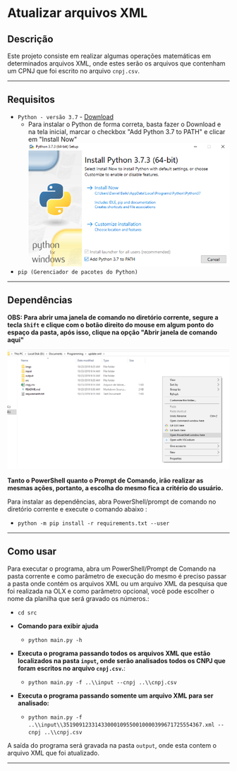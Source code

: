 # Atualizar arquivos XML

## Descrição
Este projeto consiste em realizar algumas operações matemáticas em determinados arquivos XML, onde estes serão os arquivos que contenham
um CPNJ que foi escrito no arquivo `cnpj.csv`.

---
## Requisitos
* `Python - versão 3.7` - [Download](https://www.python.org/ftp/python/3.7.3/python-3.7.3-amd64.exe)
    * Para instalar o Python de forma correta, basta fazer o Download e na tela inicial, marcar o checkbox "Add Python 3.7 to PATH" e clicar em "Install Now"
    ![](imgs/install.png)
* `pip (Gerenciador de pacotes do Python)`

---
## Dependências

**OBS: Para abrir uma janela de comando no diretório corrente, segure a tecla `Shift` e clique com o botão direito do mouse em algum ponto do espaço da pasta, após isso, clique na opção "Abrir janela de comando aqui"**

![](imgs/command.png)

**Tanto o PowerShell quanto o Prompt de Comando, irão realizar as mesmas ações, portanto, a escolha do mesmo fica a critério do usuário.**

Para instalar as dependências, abra PowerShell/prompt de comando no diretório corrente e execute o comando abaixo :

* `python -m pip install -r requirements.txt --user`

---
## Como usar

Para executar o programa, abra um PowerShell/Prompt de Comando na pasta corrente e como parâmetro de execução do mesmo é preciso passar a pasta onde contém os arquivos XML ou um arquivo XML da pesquisa que foi realizada na OLX e como parâmetro opcional, você pode escolher o nome da planilha que será gravado os números.:

* `cd src`
* **Comando para exibir ajuda**
    * `python main.py -h`
* **Executa o programa passando todos os arquivos XML que estão localizados na pasta `input`, onde serão analisados todos os CNPJ que foram escritos no arquivo `cnpj.csv`.**:
    
    * `python main.py -f ..\\input --cnpj ..\\cnpj.csv` 

* **Executa o programa passando somente um arquivo XML para ser analisado:**
    * `python main.py -f ..\\input\\35190912331433000109550010000399671725554367.xml --cnpj ..\\cnpj.csv` 

A saída do programa será gravada na pasta `output`, onde esta contem o arquivo XML que foi atualizado.

---
